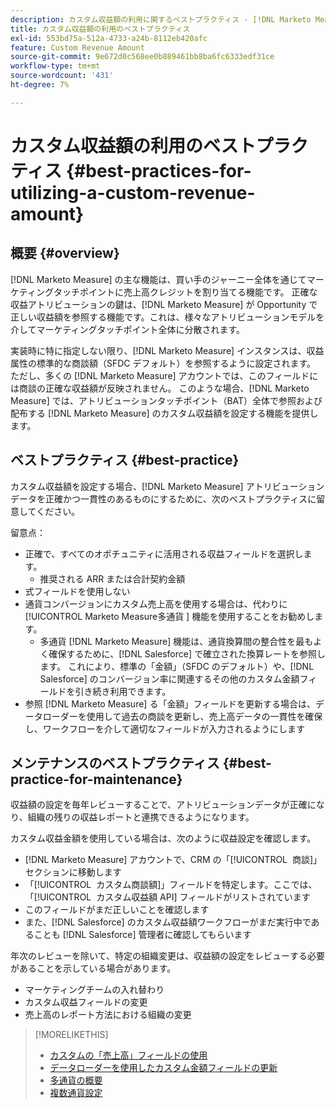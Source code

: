 ```yaml
---
description: カスタム収益額の利用に関するベストプラクティス - [!DNL Marketo Measure]
title: カスタム収益額の利用のベストプラクティス
exl-id: 553bd75a-512a-4733-a24b-8112eb420afc
feature: Custom Revenue Amount
source-git-commit: 9e672d0c568ee0b889461bb8ba6fc6333edf31ce
workflow-type: tm+mt
source-wordcount: '431'
ht-degree: 7%

---
```


# カスタム収益額の利用のベストプラクティス {#best-practices-for-utilizing-a-custom-revenue-amount}

## 概要 {#overview}

[!DNL Marketo Measure] の主な機能は、買い手のジャーニー全体を通じてマーケティングタッチポイントに売上高クレジットを割り当てる機能です。 正確な収益アトリビューションの鍵は、[!DNL Marketo Measure] が Opportunity で正しい収益額を参照する機能です。これは、様々なアトリビューションモデルを介してマーケティングタッチポイント全体に分散されます。

実装時に特に指定しない限り、[!DNL Marketo Measure] インスタンスは、収益属性の標準的な商談額（SFDC デフォルト）を参照するように設定されます。 ただし、多くの [!DNL Marketo Measure] アカウントでは、このフィールドには商談の正確な収益額が反映されません。 このような場合、[!DNL Marketo Measure] では、アトリビューションタッチポイント（BAT）全体で参照および配布する [!DNL Marketo Measure] のカスタム収益額を設定する機能を提供します。

## ベストプラクティス {#best-practice}

カスタム収益額を設定する場合、[!DNL Marketo Measure] アトリビューションデータを正確かつ一貫性のあるものにするために、次のベストプラクティスに留意してください。

留意点：

* 正確で、すべてのオポチュニティに活用される収益フィールドを選択します。
   * 推奨される ARR または合計契約金額
* 式フィールドを使用しない
* 通貨コンバージョンにカスタム売上高を使用する場合は、代わりに [!UICONTROL Marketo Measure多通貨 &#x200B;] 機能を使用することをお勧めします。
   * 多通貨 [!DNL Marketo Measure] 機能は、通貨換算間の整合性を最もよく確保するために、[!DNL Salesforce] で確立された換算レートを参照します。 これにより、標準の「金額」（SFDC のデフォルト）や、[!DNL Salesforce] のコンバージョン率に関連するその他のカスタム金額フィールドを引き続き利用できます。
* 参照 [!DNL Marketo Measure] る「金額」フィールドを更新する場合は、データローダーを使用して過去の商談を更新し、売上高データの一貫性を確保し、ワークフローを介して適切なフィールドが入力されるようにします

## メンテナンスのベストプラクティス {#best-practice-for-maintenance}

収益額の設定を毎年レビューすることで、アトリビューションデータが正確になり、組織の残りの収益レポートと連携できるようになります。

カスタム収益金額を使用している場合は、次のように収益設定を確認します。

* [!DNL Marketo Measure] アカウントで、CRM の「[!UICONTROL &#x200B; 商談 &#x200B;]」セクションに移動します
* 「[!UICONTROL &#x200B; カスタム商談額 &#x200B;]」フィールドを特定します。ここでは、「[!UICONTROL &#x200B; カスタム収益額 API] フィールドがリストされています
* このフィールドがまだ正しいことを確認します
* また、[!DNL Salesforce] のカスタム収益額ワークフローがまだ実行中であることも [!DNL Salesforce] 管理者に確認してもらいます

年次のレビューを除いて、特定の組織変更は、収益額の設定をレビューする必要があることを示している場合があります。

* マーケティングチームの入れ替わり
* カスタム収益フィールドの変更
* 売上高のレポート方法における組織の変更

>[!MORELIKETHIS]
>
>* [ カスタムの「売上高」フィールドの使用 ](/help/advanced-marketo-measure-features/custom-revenue-amount/using-a-custom-revenue-amount-field.md)
>* [ データローダーを使用したカスタム金額フィールドの更新 ](/help/advanced-marketo-measure-features/custom-revenue-amount/using-data-loader-to-update-marketo-measure-custom-amount-field.md)
>* [ 多通貨の概要 ](/help/advanced-marketo-measure-features/multi-currency/overview.md)
>* [ 複数通貨設定 ](/help/advanced-marketo-measure-features/multi-currency/settings.md)
